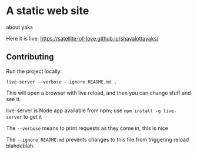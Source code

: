 # A static web site

about yaks 

Here it is live: https://satellite-of-love.github.io/shavalottayaks/

## Contributing

Run the project locally:

`live-server --verbose --ignore README.md .`

This will open a browser with live reload, and then you can change stuff and see it.

live-server is Node app available from npm; use `npm install -g live-server` to get it

The `--verbose` means to print requests as they come in, this is nice

The `--ignore README.md` prevents changes to this file from triggering reload blahdeblah.